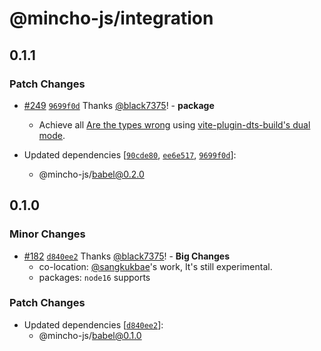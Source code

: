 # @mincho-js/integration

## 0.1.1

### Patch Changes

- [#249](https://github.com/mincho-js/mincho/pull/249) [`9699f0d`](https://github.com/mincho-js/mincho/commit/9699f0d9628ec431f49dda9ef329d58516794189) Thanks [@black7375](https://github.com/black7375)! - **package**
  - Achieve all [Are the types wrong](https://github.com/arethetypeswrong/arethetypeswrong.github.io) using [vite-plugin-dts-build's dual mode](https://github.com/black7375/vite-plugin-dts-build#dual-module-support).

- Updated dependencies [[`90cde80`](https://github.com/mincho-js/mincho/commit/90cde801cc0133649869bfed9c2e053aa600f6db), [`ee6e517`](https://github.com/mincho-js/mincho/commit/ee6e51736f26effa8bcb72d8d5cd907c2de629d8), [`9699f0d`](https://github.com/mincho-js/mincho/commit/9699f0d9628ec431f49dda9ef329d58516794189)]:
  - @mincho-js/babel@0.2.0

## 0.1.0

### Minor Changes

- [#182](https://github.com/mincho-js/mincho/pull/182) [`d840ee2`](https://github.com/mincho-js/mincho/commit/d840ee2979fe23a0ddd97b9e182638b94ccf0d98) Thanks [@black7375](https://github.com/black7375)! - **Big Changes**
  - co-location: [@sangkukbae](https://github.com/sangkukbae)'s work, It's still experimental.
  - packages: `node16` supports

### Patch Changes

- Updated dependencies [[`d840ee2`](https://github.com/mincho-js/mincho/commit/d840ee2979fe23a0ddd97b9e182638b94ccf0d98)]:
  - @mincho-js/babel@0.1.0
